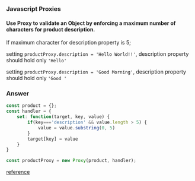 
### Javascript Proxies

#### Use Proxy to validate an Object by enforcing a maximum number of characters for product description.

If maximum character for description property is 5;

setting `productProxy.description = 'Hello World!!'`, description property should hold only `'Hello'`

setting `productProxy.description = 'Good Morning'`, description property should hold only `'Good '`

### Answer

```javascript
const product = {};
const handler = {
    set: function(target, key, value) {
        if(key==='description' && value.length > 5) {
            value = value.substring(0, 5)
        }
        target[key] = value
    }
}

const productProxy = new Proxy(product, handler);
```
[reference](https://blog.logrocket.com/practical-use-cases-for-javascript-es6-proxies/)
